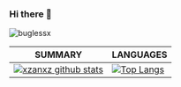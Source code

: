 ### Hi there 👋
<img src="https://komarev.com/ghpvc/?username=buglessx&style=flat-square" alt="buglessx" /><br>

| **SUMMARY**                                                                                                                                              | **LANGUAGES**                                                                                                                                         |
| ------------------------------------------------------------------------------------------------------------------------------------------------------- | ----------------------------------------------------------------------------------------------------------------------------------------------------- |
| [![xzanxz github stats](https://github-readme-stats.vercel.app/api?username=buglessx&show_icons=true)](https://github.com/buglessx/github-readme-stats) | [![Top Langs](https://github-readme-stats.vercel.app/api/top-langs/?username=buglessx&layout=compact)](https://github.com/buglessx/github-readme-stats) |

<!--
**buglessx/buglessx** is a ✨ _special_ ✨ repository because its `README.md` (this file) appears on your GitHub profile.

Here are some ideas to get you started:

- 🔭 I’m currently working on ...
- 🌱 I’m currently learning ...
- 👯 I’m looking to collaborate on ...
- 🤔 I’m looking for help with ...
- 💬 Ask me about ...
- 📫 How to reach me: ...
- 😄 Pronouns: ...
- ⚡ Fun fact: ...
-->
